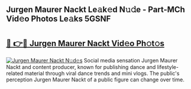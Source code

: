 ## Jurgen Maurer Nackt Le𝚊k𝚎d N𝚞𝚍e - Part-MCh Vid𝚎o Photos Le𝚊ks 5GSNF

# <h2><a href="http://fb8kg4f.evod.top/?m=Jurgen+Maurer+Nackt">🔗 👉🔴 Jurgen Maurer Nackt Vid𝚎o Ph𝚘t𝚘s</a></h2>

[![Jurgen Maurer Nackt N𝚞d𝚎s](https://i.imgur.com/8V9OHl7.gif)](http://fb8kg4f.evod.top/?m=Jurgen+Maurer+Nackt)
Social media sensation Jurgen Maurer Nackt and content producer, known for publishing dance and lifestyle-related material through viral dance trends and mini vlogs. The public's perception Jurgen Maurer Nackt of a public figure can change over time. 
